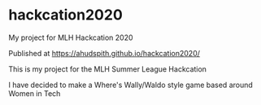 # hackcation2020

My project for MLH Hackcation 2020

Published at <https://ahudspith.github.io/hackcation2020/> 

This is my project for the MLH Summer League Hackcation

I have decided to make a Where's Wally/Waldo style game based around Women in Tech
